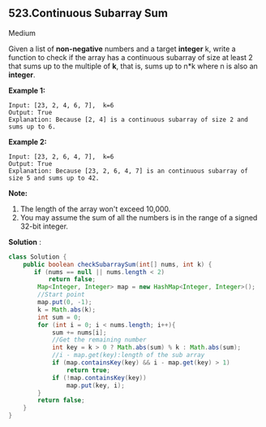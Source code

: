 ## 523.Continuous Subarray Sum

Medium

Given a list of **non-negative** numbers and a target **integer** k, write a function to check if the array has a continuous subarray of size at least 2 that sums up to the multiple of **k**, that is, sums up to n*k where n is also an **integer**.

**Example 1:**

```
Input: [23, 2, 4, 6, 7],  k=6
Output: True
Explanation: Because [2, 4] is a continuous subarray of size 2 and sums up to 6.
```



**Example 2:**

```
Input: [23, 2, 6, 4, 7],  k=6
Output: True
Explanation: Because [23, 2, 6, 4, 7] is an continuous subarray of size 5 and sums up to 42.
```



**Note:**

1. The length of the array won't exceed 10,000.
2. You may assume the sum of all the numbers is in the range of a signed 32-bit integer.

**Solution** :

```java
class Solution {
    public boolean checkSubarraySum(int[] nums, int k) {
       if (nums == null || nums.length < 2)
           return false;
        Map<Integer, Integer> map = new HashMap<Integer, Integer>();
        //Start point
        map.put(0, -1);
        k = Math.abs(k);
        int sum = 0;
        for (int i = 0; i < nums.length; i++){
            sum += nums[i];
            //Get the remaining number
            int key = k > 0 ? Math.abs(sum) % k : Math.abs(sum); 
            //i - map.get(key):length of the sub array
            if (map.containsKey(key) && i - map.get(key) > 1)
                return true;
            if (!map.containsKey(key))
                map.put(key, i);
        }
        return false;
    }
}
```
